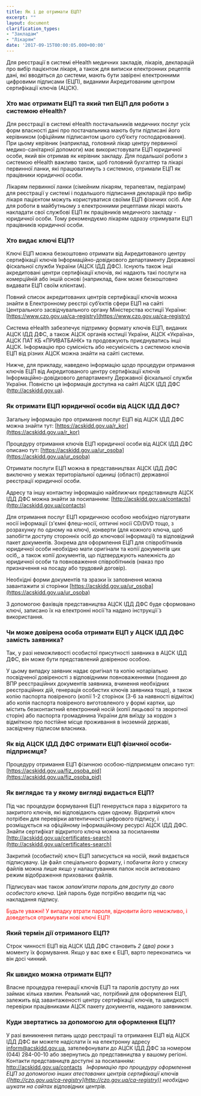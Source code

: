 ```yaml
---
title: Як і де отримати ЕЦП?
excerpt: ""
layout: document
clarification_types:
- "Закладам"
- "Лікарям"
date: '2017-09-15T00:00:05.000+00:00'
---
```


Для реєстрації в системі eHealth медичних закладів, лікарів, декларацій про вибір пацієнтом лікаря, а також для виписки електронних рецептів дані, які вводяться до системи, мають бути завірені електронними цифровими підписами (ЕЦП), виданими Акредитованим центром сертифікації ключів (АЦСК).

### Хто має отримати ЕЦП та який тип ЕЦП для роботи з системою eHealth?
Для реєстрації в системі eHealth постачальників медичних послуг усіх форм власності дані про постачальника мають бути підписані його керівником (офіційним підписантом цього суб’єкту господарювання). При цьому керівник (наприклад, головний лікар центру первинної медико-санітарної допомоги) має використовувати ЕЦП юридичної особи, який він отримав як керівник закладу.
Для подальшої роботи з системою eHealth важливо також, щоб головний бухгалтер та лікарі первинної ланки, які працюватимуть з системою, отримали ЕЦП як працівники юридичної особи.

Лікарям первинної ланки (сімейним лікарям, терапевтам, педіатрам) для реєстрації у системі і подальшого підписання декларацій про вибір лікаря пацієнтом можуть користуватися своїми ЕЦП фізичних осіб. Але для роботи в майбутньому з електронними рецептами лікарі мають накладати свої службові ЕЦП як працівників медичного закладу - юридичної особи. Тому рекомендуємо лікарям одразу отримувати ЕЦП працівників юридичної особи.

### Хто видає ключі ЕЦП?

Ключі ЕЦП можна безкоштовно отримати від Акредитованого центру сертифікації ключів Інформаційно-довідкового департаменту Державної фіскальної служби України (АЦСК ІДД ДФС). Існують також інші акредитовані центри сертифікації ключів, які надають такі послуги на комерційній або іншій основі (наприклад, банк може безкоштовно видавати ЕЦП своїм клієнтам).

Повний список акредитованих центрів сертифікації ключів можна знайти в Електронному реєстрі суб’єктів сфери ЕЦП на сайті Центрального засвідчувального органу Міністерства юстиції України:
[https://www.czo.gov.ua/ca-registry](https://www.czo.gov.ua/ca-registry)

Система eHealth забезпечує підтримку формату ключів ЕЦП, виданих АЦСК ІДД ДФС, а також АЦСК органів юстиції України, АЦСК «Україна», АЦСК ПАТ КБ «ПРИВАТБАНК» та продовжують приєднуватись інші АЦСК. Інформацію про сумісність або несумісність з системою ключів ЕЦП від різних АЦСК можна знайти на сайті системи.

Нижче, для прикладу, наведено інформацію щодо процедури отримання ключів ЕЦП від Акредитованого центру сертифікації ключів Інформаційно-довідкового департаменту Державної фіскальної служби України. Повністю ця інформація доступна на сайті АЦСК ІДД ДФС (http://acskidd.gov.ua).

### Як отримати ЕЦП юридичної особи від АЦСК ІДД ДФС?

Загальну інформацію про отримання послуг ЕЦП від АЦСК ІДД ДФС можна знайти тут:
[https://acskidd.gov.ua/r_kor](https://acskidd.gov.ua/r_kor)

Процедуру отримання ключів ЕЦП юридичної особи від АЦСК ІДД ДФС описано тут:
[https://acskidd.gov.ua/ur_osoba](https://acskidd.gov.ua/ur_osoba)

Отримати послуги ЕЦП можна в представництвах АЦСК ІДД ДФС виключно у межах територіальної одиниці (області) державної реєстрації юридичної особи.

Адресу та іншу контактну інформацію найближчих представництв АЦСК ІДД ДФС можна знайти за посиланням: [http://acskidd.gov.ua/contacts](http://acskidd.gov.ua/contacts)

Для отримання послуг ЕЦП юридичною особою необхідно підготувати носії інформації (з'ємні флеш-носії, оптичні носії CD/DVD тощо, з розрахунку по одному на ключ), конверти (для кожного ключа, щоб запобігти доступу сторонніх осіб до ключової інформації) та відповідний пакет документів.
Зокрема для оформлення ЕЦП для співробітників юридичної особи необхідно мати оригінали та копії документів цих осіб,, а також копії документів, що підтверджують належність до юридичної особи та повноваження співробітників (наказ про призначення на посаду або трудовий договір).

Необхідні форми документів та зразки їх заповнення можна завантажити зі сторінки [https://acskidd.gov.ua/ur_osoba](https://acskidd.gov.ua/ur_osoba)

З допомогою фахівців представництва АЦСК ІДД ДФС буде сформовано ключі, записано їх на електронні носії̈ та надано інструкції̈ з використання.

### Чи може довірена особа отримати ЕЦП у АЦСК ІДД ДФС замість заявника?
Так, у разі неможливості особистої присутності заявника в АЦСК ІДД ДФС, він може бути представлений довіреною особою.

У цьому випадку заявник надає оригінал та копію нотаріально посвідченої довіреності з відповідними повноваженнями (подання до ВПР реєстраційних документів заявника, вчинення необхідних реєстраційних дій, генерація особистих ключів заявника тощо), а також копію паспорта повіреного (копії 1-2 сторінок (3-6 за наявності відміток) або копія паспорта повіреного виготовленого у формі картки, що містить безконтактний електронний носій (копії лицьової та зворотної сторін) або паспорта громадянина України для виїзду за кордон з відміткою про постійне місце проживання в іноземній державі, засвідчену підписом власника.


### Як від АЦСК ІДД ДФС отримати ЕЦП фізичної особи-підприємця?
Процедуру отримання ЕЦП фізичною особою-підприємцем описано тут:
[https://acskidd.gov.ua/fiz_osoba_pid](https://acskidd.gov.ua/fiz_osoba_pid)

### Як виглядає та у якому вигляді видається ЕЦП?
Під час процедури формування ЕЦП генерується пара з відкритого та закритого ключів, які відповідають один одному. Відкритий ключ потрібен для перевірки автентичності цифрового підпису, і розміщується на офіційному інформаційному ресурсі АЦСК ІДД ДФС. Знайти сертифікат відкритого ключа можна за посиланням
[http://acskidd.gov.ua/certificates-search](http://acskidd.gov.ua/certificates-search)

Закритий (особистий) ключ ЕЦП записується на носій, який видається підписувачу. Це файл спеціального формату, і побачити його у списку файлів можна лише якщо у налаштуваннях папок носія активовано режим відображення прихованих файлів.

Підписувач має також *запам’ятати пароль для доступу до свого особистого ключа*. Цей пароль буде потрібно вводити під час накладання підпису.

<span style="color: red">Будьте уважні! У випадку втрати пароля, відновити його неможливо, і доведеться отримувати нові ключі ЕЦП!</span>

### Який термін дії отриманого ЕЦП?
Строк чинності ЕЦП від АЦСК ІДД ДФС становить *2 (два) роки* з моменту їх формування.
Якщо у вас вже є ЕЦП, варто переконатись чи він досі чинний.

### Як швидко можна отримати ЕЦП?
Власне процедура генерації ключів ЕЦП та паролів доступу до них займає кілька хвилин. Реальний час, потрібний для оформлення ЕЦП, залежить від завантаженості центру сертифікації ключів, та швидкості перевірки працівниками АЦСК пакету документів, наданого заявником.

### Куди звертатись за допомогою для оформлення ЕЦП?

У разі виникнення питань щодо реєстрації та отримання ЕЦП від АЦСК ІДД ДФС ви можете надіслати їх на електронну адресу inform@acskidd.gov.ua, зателефонувати до АЦСК ІДД ДФС за номером (044) 284-00-10 або звернутись до представництва у вашому регіоні. Контакти представництв доступні за посиланням:
http://acskidd.gov.ua/contacts
 
*Інформацію про процедуру оформлення ЕЦП за допомогою інших атестованих центрів сертифікації ключів ([http://czo.gov.ua/ca-registry](http://czo.gov.ua/ca-registry)) необхідно шукати на сайтах відповідних центрів.*
 
